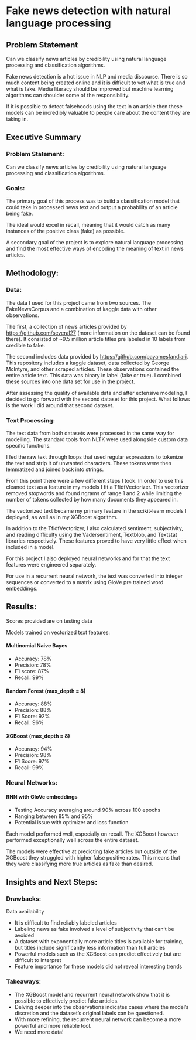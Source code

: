 # Fake news detection with natural language processing

## Problem Statement

Can we classify news articles by credibility using natural language processing and classification algorithms.

Fake news detection is a hot issue in NLP and media discourse. There is so much content being created online and it is difficult to vet what is true and what is fake. Media literacy should be improved but machine learning algorithms can shoulder some of the responsibility.

If it is possible to detect falsehoods using the text in an article then these models can be incredibly valuable to people care about the content they are taking in.

## Executive Summary

### Problem Statement:

Can we classify news articles by credibility using natural language processing and classification algorithms.

### Goals:

The primary goal of this process was to build a classification model that could take in processed news text and output a probability of an article being fake. 

The ideal would excel in recall, meaning that it would catch as many instances of the positive class (fake) as possible.

A secondary goal of the project is to explore natural language processing and find the most effective ways of encoding the meaning of text in news articles.

## Methodology:

### Data: 

The data I used for this project came from two sources. The FakeNewsCorpus and a combination of kaggle data with other observations.

The first, a collection of news articles provided by https://github.com/several27 (more information on the dataset can be found there). It consisted of ~9.5 million article titles pre labeled in 10 labels from credible to fake.

The second includes data provided by https://github.com/payamesfandiari. This repository includes a kaggle dataset, data collected by George McIntyre, and other scraped articles. These observations contained the entire article text. This data was binary in label (fake or true). I combined these sources into one data set for use in the project.

After assessing the quality of available data and after extensive modeling, I decided to go forward with the second dataset for this project. What follows is the work I did around that second dataset.

### Text Processing:

The text data from both datasets were processed in the same way for modelling. The standard tools from NLTK were used alongside custom data specific functions.

I fed the raw text through loops that used regular expressions to tokenize the text and strip it of unwanted characters. These tokens were then lemmatized and joined back into strings.

From this point there were a few different steps I took. In order to use this cleaned text as a feature in my models I fit a TfidfVectorizer. This vectorizer removed stopwords and found ngrams of range 1 and 2 while limiting the number of tokens collected by how many documents they appeared in.

The vectorized text became my primary feature in the scikit-learn models I deployed, as well as in my XGBoost algorithm. 

In addition to the TfidfVectorizer, I also calculated sentiment, subjectivity, and reading difficulty using the Vadersentiment, Textblob, and Textstat libraries respectively. These features proved to have very little effect when included in a model.

For this project I also deployed neural networks and for that the text features were engineered separately.

For use in a recurrent neural network, the text was converted into integer sequences or converted to a matrix using GloVe pre trained word embeddings.

## Results:
Scores provided are on testing data

Models trained on vectorized text features:

#### Multinomial Naive Bayes

- Accuracy: 78% 
- Precision: 78%
- F1 score: 87%
- Recall: 99%

#### Random Forest (max_depth = 8)

- Accuracy: 88%
- Precision: 88%
- F1 Score: 92%
- Recall: 96%

#### XGBoost (max_depth = 8)

- Accuracy: 94%
- Precision: 98%
- F1 Score: 97%
- Recall: 99%

### Neural Networks:

#### RNN with GloVe embeddings

- Testing Accuracy averaging around 90% across 100 epochs
- Ranging between 85% and 95%
- Potential issue with optimizer and loss function

Each model performed well, especially on recall. The XGBoost however performed exceptionally well across the entire dataset.

The models were effective at predicting fake articles but outside of the XGBoost they struggled with higher false positive rates. This means that they were classifying more true articles as fake than desired.

## Insights and Next Steps:

### Drawbacks:

Data availability

- It is difficult to find reliably labeled articles
- Labeling news as fake involved a level of subjectivity that can’t be avoided
- A dataset with exponentially more article titles is available for training, but titles include significantly less information than full articles
- Powerful models such as the XGBoost can predict effectively but are difficult to interpret
- Feature importance for these models did not reveal interesting trends

### Takeaways:

- The XGBoost model and recurrent neural network show that it is possible to effectively predict fake articles.
- Delving deeper into the observations indicates cases where the model’s discretion and the dataset’s original labels can be questioned.
- With more refining, the recurrent neural network can become a more powerful and more reliable tool.
- We need more data!
